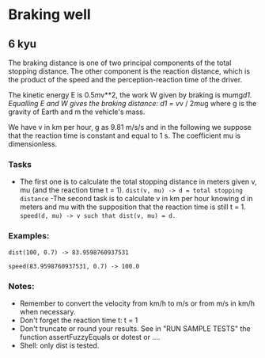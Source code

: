 # Braking well
## 6 kyu

The braking distance is one of two principal components of the total stopping distance. The other component is the reaction distance, which is the product of the speed and the perception-reaction time of the driver.

The kinetic energy E is 0.5*m*v**2, the work W given by braking is mu*m*g*d1. Equalling E and W gives the braking distance: d1 = v*v / 2*mu*g where g is the gravity of Earth and m the vehicle's mass.

We have v in km per hour, g as 9.81 m/s/s and in the following we suppose that the reaction time is constant and equal to 1 s. The coefficient mu is dimensionless.

### Tasks

- The first one is to calculate the total stopping distance in meters given v, mu (and the reaction time t = 1).
```dist(v, mu) -> d = total stopping distance```
-The second task is to calculate v in km per hour knowing d in meters and mu with the supposition that the reaction time is still t = 1.
```speed(d, mu) -> v such that dist(v, mu) = d.```

### Examples:
```
dist(100, 0.7) -> 83.9598760937531

speed(83.9598760937531, 0.7) -> 100.0
```

### Notes:

- Remember to convert the velocity from km/h to m/s or from m/s in km/h when necessary.
- Don't forget the reaction time t: t = 1
- Don't truncate or round your results. See in "RUN SAMPLE TESTS" the function assertFuzzyEquals or dotest or ....
- Shell: only dist is tested.
